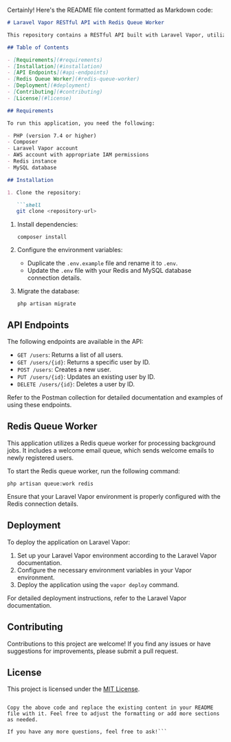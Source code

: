 Certainly! Here's the README file content formatted as Markdown code:

````markdown
# Laravel Vapor RESTful API with Redis Queue Worker

This repository contains a RESTful API built with Laravel Vapor, utilizing a Redis queue worker for background job processing. The API provides endpoints for managing users and leverages MySQL for data storage.

## Table of Contents

- [Requirements](#requirements)
- [Installation](#installation)
- [API Endpoints](#api-endpoints)
- [Redis Queue Worker](#redis-queue-worker)
- [Deployment](#deployment)
- [Contributing](#contributing)
- [License](#license)

## Requirements

To run this application, you need the following:

- PHP (version 7.4 or higher)
- Composer
- Laravel Vapor account
- AWS account with appropriate IAM permissions
- Redis instance
- MySQL database

## Installation

1. Clone the repository:

   ```shell
   git clone <repository-url>
````

1. Install dependencies:

   ```shell
   composer install
   ```

1. Configure the environment variables:

   - Duplicate the `.env.example` file and rename it to `.env`.
   - Update the `.env` file with your Redis and MySQL database connection details.

1. Migrate the database:

   ```shell
   php artisan migrate
   ```

## API Endpoints

The following endpoints are available in the API:

- `GET /users`: Returns a list of all users.
- `GET /users/{id}`: Returns a specific user by ID.
- `POST /users`: Creates a new user.
- `PUT /users/{id}`: Updates an existing user by ID.
- `DELETE /users/{id}`: Deletes a user by ID.

Refer to the Postman collection for detailed documentation and examples of using these endpoints.

## Redis Queue Worker

This application utilizes a Redis queue worker for processing background jobs. It includes a welcome email queue, which sends welcome emails to newly registered users.

To start the Redis queue worker, run the following command:

```shell
php artisan queue:work redis
```

Ensure that your Laravel Vapor environment is properly configured with the Redis connection details.

## Deployment

To deploy the application on Laravel Vapor:

1. Set up your Laravel Vapor environment according to the Laravel Vapor documentation.
1. Configure the necessary environment variables in your Vapor environment.
1. Deploy the application using the `vapor deploy` command.

For detailed deployment instructions, refer to the Laravel Vapor documentation.

## Contributing

Contributions to this project are welcome! If you find any issues or have suggestions for improvements, please submit a pull request.

## License

This project is licensed under the [MIT License](LICENSE).

```

Copy the above code and replace the existing content in your README file with it. Feel free to adjust the formatting or add more sections as needed.

If you have any more questions, feel free to ask!```
